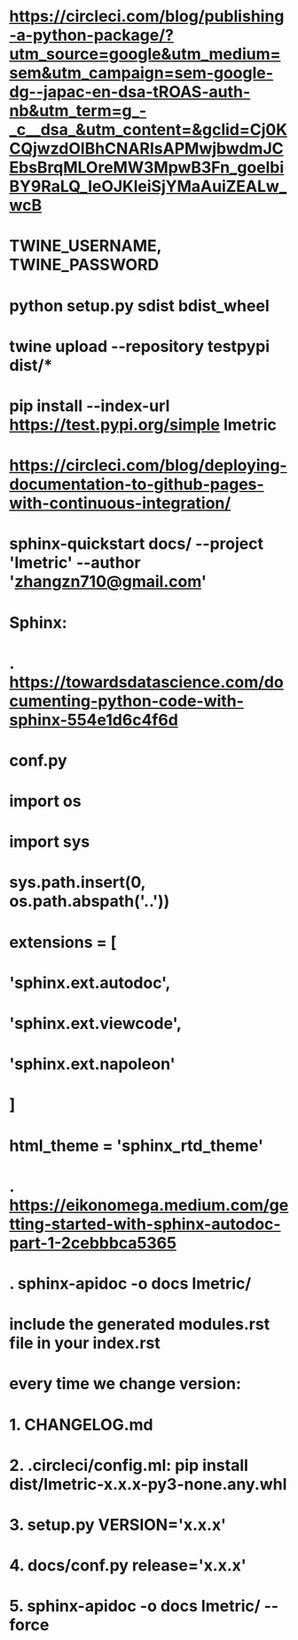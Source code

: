 # https://circleci.com/blog/publishing-a-python-package/?utm_source=google&utm_medium=sem&utm_campaign=sem-google-dg--japac-en-dsa-tROAS-auth-nb&utm_term=g_-_c__dsa_&utm_content=&gclid=Cj0KCQjwzdOlBhCNARIsAPMwjbwdmJCEbsBrqMLOreMW3MpwB3Fn_goelbiBY9RaLQ_IeOJKleiSjYMaAuiZEALw_wcB
# TWINE_USERNAME, TWINE_PASSWORD

# python setup.py sdist bdist_wheel
# twine upload --repository testpypi dist/*
# pip install --index-url https://test.pypi.org/simple lmetric

# https://circleci.com/blog/deploying-documentation-to-github-pages-with-continuous-integration/
# sphinx-quickstart docs/ --project 'lmetric' --author 'zhangzn710@gmail.com'
# Sphinx:
# . https://towardsdatascience.com/documenting-python-code-with-sphinx-554e1d6c4f6d
#   conf.py
#       import os
#       import sys
#       sys.path.insert(0, os.path.abspath('..'))

#       extensions = [
#       'sphinx.ext.autodoc',
#       'sphinx.ext.viewcode',
#       'sphinx.ext.napoleon'
#   ]

#  html_theme = 'sphinx_rtd_theme'

# . https://eikonomega.medium.com/getting-started-with-sphinx-autodoc-part-1-2cebbbca5365
# .   sphinx-apidoc -o docs lmetric/
#   include the generated modules.rst file in your index.rst


# every time we change version:
# 1. CHANGELOG.md
# 2. .circleci/config.ml: pip install dist/lmetric-x.x.x-py3-none.any.whl
# 3. setup.py VERSION='x.x.x'
# 4. docs/conf.py release='x.x.x'
# 5. sphinx-apidoc -o docs lmetric/ --force
